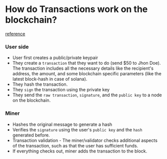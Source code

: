 # How do Transactions work on the blockchain?
[reference](https://andersbrownworth.com/blockchain/) <br />

### User side
- User first creates a public/private keypair
- They create a `transaction` that they want to do (send $50 to Jhon Doe). The transaction includes all the necessary details like the recipient's address, the amount, and some blockchain specific parameters (like the latest block-hash in case of solana).
- They hash the transaction.
- They `sign` the transaction using the private key
- They send the `raw transaction`, `signature`, and the `public key` to a node on the blockchain.

### Miner
- Hashes the original message to generate a hash
- Verifies the `signature` using the user's `public key` and the `hash` generated before.
- Transaction validation - The miner/validator checks additional aspects of the transaction, such as that the user has sufficient funds.
- If everything checks out, miner adds the transaction to the block.